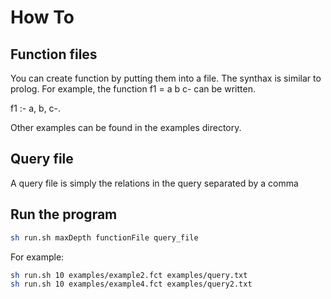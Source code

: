 # How To

## Function files

You can create function by putting them into a file. The synthax is similar to prolog. For example, the function f1 = a b c- can be written.

f1 :- a, b, c-.

Other examples can be found in the examples directory.

## Query file

A query file is simply the relations in the query separated by a comma

## Run the program

``` bash
sh run.sh maxDepth functionFile query_file
```

For example:

``` bash
sh run.sh 10 examples/example2.fct examples/query.txt
sh run.sh 10 examples/example4.fct examples/query2.txt
```
